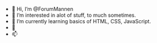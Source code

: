 - 👋 Hi, I’m @ForumMannen
- 👀 I’m interested in alot of stuff, to much sometimes.
- 🌱 I’m currently learning basics of HTML, CSS, JavaScript.
- 💞️
- 📫

<!---
ForumMannen/ForumMannen is a ✨ special ✨ repository because its `README.md` (this file) appears on your GitHub profile.
You can click the Preview link to take a look at your changes.
--->

